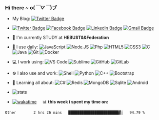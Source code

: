 ### Hi there  ~ o(*￣▽￣*)ブ
- My Blog: [![Twitter Badge](https://img.shields.io/badge/Blog-https%3A%2F%2Fblog.jiawei.xin-yellowgreen)](https://blog.jiawei.xin)
- [![Twitter Badge](https://img.shields.io/badge/-xinjiawei3-blue?style=plastic&logo=Twitter&logoColor=white&link=https://twitter.com/xinjiawei3/)](https://twitter.com/xinjiawei3/)
[![Facebook Badge](https://img.shields.io/badge/-xinjiawei-blue?style=plastic&logo=Facebook&logoColor=white&link=https://www.facebook.com/jiawei.xin.501)](https://www.facebook.com/jiawei.xin.501)
[![Linkedin Badge](https://img.shields.io/badge/-jiaweixin-blue?style=plastic&logo=Linkedin&logoColor=white&link=https://www.linkedin.com/in/jiaweixin-a58941104/)](https://www.linkedin.com/in/jiaweixin-a58941104/)
[![Gmail Badge](https://img.shields.io/badge/-xinjiawei@mb6.top-c14438?style=plastic&logo=Gmail&logoColor=white&link=mailto:xinjiawei@mb6.top)](mailto:xinjiawei@mb6.top)

- 🏢 I'm currently STUDY at **HEBUST&&Federation**
- 🚀 I use daily:
  ![JavaScript](https://img.shields.io/badge/-JavaScript-black?style=plastic&logo=javascript)
  ![Node.JS](https://img.shields.io/badge/-Node.JS-black?style=plastic&logo=Node.js) 
  ![Php](https://img.shields.io/badge/-php-394989?style=plastic&logo=php) 
  ![HTML5](https://img.shields.io/badge/-HTML5-E34F26?style=plastic&logo=html5&logoColor=white)
  ![CSS3](https://img.shields.io/badge/-CSS3-1572B6?style=plastic&logo=css3)
  ![C](https://img.shields.io/badge/-C-00599C?style=plastic&logo=c)
  ![Java](https://img.shields.io/badge/-java-3f4441?style=plastic&logo=java) 
  ![Git](https://img.shields.io/badge/-Git-black?style=plastic&logo=git)
  ![Docker](https://img.shields.io/badge/-Docker-black?style=plastic&logo=docker)

- 💻 I work using:
  ![VS Code](https://img.shields.io/badge/-VS%20Code-007ACC?style=plastic&logo=visual-studio-code)
  ![Sublime](https://img.shields.io/badge/-Sublime-181717?style=plastic&logo=sublimetext)
  ![GitHub](https://img.shields.io/badge/-GitHub-181717?style=plastic&logo=github)
  ![GitLab](https://img.shields.io/badge/-GitLab-FCA121?style=plastic&logo=gitlab)
- ⚙️ I also use and work: 
   ![Shell](https://img.shields.io/badge/-Shell-blasck?style=plastic&logo=Shell)
   ![Python](https://img.shields.io/badge/-Python-8fcfd1?style=plastic&logo=Python)
   ![C++](https://img.shields.io/badge/-C++-00599C?style=plastic&logo=c)
  ![Bootstrap](https://img.shields.io/badge/-Bootstrap-563D7C?style=plastic&logo=bootstrap)
- 🌱 Learning all about:
  ![C#](https://img.shields.io/badge/-C%23-00599C?style=plastic&logo=c)
  ![Redis](https://img.shields.io/badge/-Redis-black?style=plastic&logo=redis)
  ![MongoDB](https://img.shields.io/badge/-MongoDB-black?style=plastic&logo=mongodb)
  ![Sqlite](https://img.shields.io/badge/-Sqlite-black?style=plastic&logo=sqlite)
  ![Android](https://img.shields.io/badge/-Android-black?style=plastic&logo=android)
- ![stats](https://github-readme-stats.vercel.app/api?username=xinjiawei)
 - [![wakatime](https://wakatime.com/badge/user/60583d7f-15e9-49c1-b4eb-dd05e1ccec37.svg)](https://wakatime.com/@60583d7f-15e9-49c1-b4eb-dd05e1ccec37) &nbsp;&nbsp;&nbsp;
  📊 **this week i spent my time on:**
<!--START_SECTION:waka-->

```text
Other        2 hrs 26 mins   ███████████████████████▓░   94.79 %
```

<!--END_SECTION:waka-->



